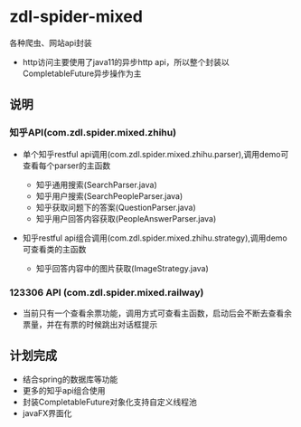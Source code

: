 # zdl-spider-mixed
各种爬虫、网站api封装
* http访问主要使用了java11的异步http api，所以整个封装以CompletableFuture异步操作为主

## 说明
### 知乎API(com.zdl.spider.mixed.zhihu)
* 单个知乎restful api调用(com.zdl.spider.mixed.zhihu.parser),调用demo可查看每个parser的主函数
  * 知乎通用搜索(SearchParser.java)
  * 知乎用户搜索(SearchPeopleParser.java)
  * 知乎获取问题下的答案(QuestionParser.java)
  * 知乎用户回答内容获取(PeopleAnswerParser.java)
  
* 知乎restful api组合调用(com.zdl.spider.mixed.zhihu.strategy),调用demo可查看类的主函数
  * 知乎回答内容中的图片获取(ImageStrategy.java)

### 123306 API (com.zdl.spider.mixed.railway)
* 当前只有一个查看余票功能，调用方式可查看主函数，启动后会不断去查看余票量，并在有票的时候跳出对话框提示

 
## 计划完成
* 结合spring的数据库等功能
* 更多的知乎api组合使用
* 封装CompletableFuture对象化支持自定义线程池
* javaFX界面化